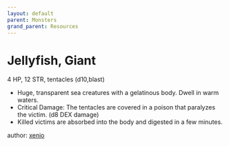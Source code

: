 ```yaml
---
layout: default
parent: Monsters
grand_parent: Resources
---
```

# Jellyfish, Giant
4 HP, 12 STR, tentacles (d10,blast)
- Huge, transparent sea creatures with a gelatinous body. Dwell in warm waters.
- Critical Damage: The tentacles are covered in a poison that paralyzes the victim. (d8 DEX damage)
- Killed victims are absorbed into the body and digested in a few minutes.

author: [xenio](https://xenioinabottle.blogspot.com)
